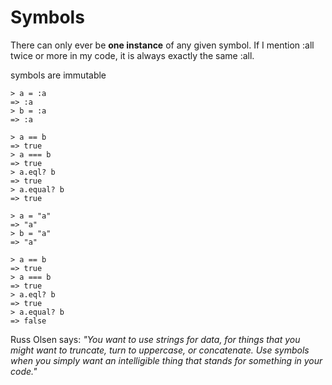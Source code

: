 # Symbols
There can only ever be **one instance** of any given symbol. If I mention :all twice or more in my code, it is always exactly the same :all.

symbols are immutable

```
> a = :a
=> :a
> b = :a
=> :a

> a == b
=> true
> a === b
=> true
> a.eql? b
=> true
> a.equal? b
=> true
```

```
> a = "a"
=> "a"
> b = "a"
=> "a"

> a == b
=> true
> a === b
=> true
> a.eql? b
=> true
> a.equal? b
=> false
```

Russ Olsen says: *"You want to use strings for data, for things that you might want to truncate, turn to uppercase, or concatenate. Use symbols when you simply want an intelligible thing that stands for something in your code."*